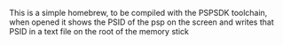 This is a simple homebrew, to be compiled with the PSPSDK toolchain, when opened it shows the PSID of the psp on the screen and writes that PSID in a text file on the root of the memory stick
